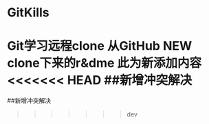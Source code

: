 # GitKills
Git学习远程clone
从GitHub NEW clone下来的r&dme
此为新添加内容
<<<<<<< HEAD
##新增冲突解决
=======
##新增冲突解决
>>>>>>> dev
